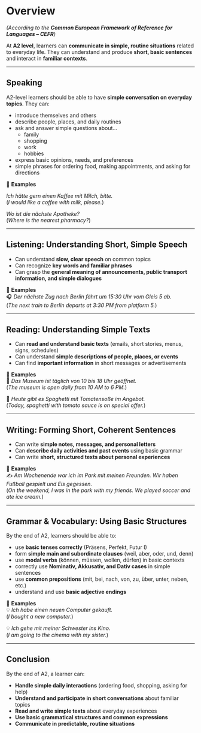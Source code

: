 # Overview

*(According to the **Common European Framework of Reference for Languages – CEFR**)*
  
At **A2 level**, learners can **communicate in simple, routine situations** related to everyday life. They can understand and produce **short, basic sentences** and interact in **familiar contexts**.  

---

## Speaking

A2-level learners should be able to have **simple conversation on everyday topics**. They can:

- introduce themselves and others  
- describe people, places, and daily routines  
- ask and answer simple questions about...
    - family
    - shopping
    - work
    - hobbies
- express basic opinions, needs, and preferences  
- simple phrases for ordering food, making appointments, and asking for directions  

🔹 **Examples**

*Ich hätte gern einen Kaffee mit Milch, bitte.*  
(*I would like a coffee with milk, please.*)  

*Wo ist die nächste Apotheke?*  
(*Where is the nearest pharmacy?*)  

---

## Listening: Understanding Short, Simple Speech

- Can understand **slow, clear speech** on common topics  
- Can recognize **key words and familiar phrases**  
- Can grasp the **general meaning of announcements, public transport information, and simple dialogues**  

🔹 **Examples**  
🎧 *Der nächste Zug nach Berlin fährt um 15:30 Uhr vom Gleis 5 ab.*  
(*The next train to Berlin departs at 3:30 PM from platform 5.*)  

---

## Reading: Understanding Simple Texts

- Can **read and understand basic texts** (emails, short stories, menus, signs, schedules)  
- Can understand **simple descriptions of people, places, or events**  
- Can find **important information** in short messages or advertisements  

🔹 **Examples**  
📖 *Das Museum ist täglich von 10 bis 18 Uhr geöffnet.*  
(*The museum is open daily from 10 AM to 6 PM.*)  

📖 *Heute gibt es Spaghetti mit Tomatensoße im Angebot.*  
(*Today, spaghetti with tomato sauce is on special offer.*)  

---

## Writing: Forming Short, Coherent Sentences

- Can write **simple notes, messages, and personal letters**  
- Can **describe daily activities and past events** using basic grammar  
- Can write **short, structured texts about personal experiences**  

🔹 **Examples**  
✍️ *Am Wochenende war ich im Park mit meinen Freunden. Wir haben Fußball gespielt und Eis gegessen.*  
(*On the weekend, I was in the park with my friends. We played soccer and ate ice cream.*)  

---

## Grammar & Vocabulary: Using Basic Structures

By the end of A2, learners should be able to:

- use **basic tenses correctly** (Präsens, Perfekt, Futur I)  
- form **simple main and subordinate clauses** (weil, aber, oder, und, denn)  
- use **modal verbs** (können, müssen, wollen, dürfen) in basic contexts  
- correctly use **Nominativ, Akkusativ, and Dativ cases** in simple sentences  
- use **common prepositions** (mit, bei, nach, von, zu, über, unter, neben, etc.)  
- understand and use **basic adjective endings**  

🔹 **Examples**  
💡 *Ich habe einen neuen Computer gekauft.*  
(*I bought a new computer.*)  

💡 *Ich gehe mit meiner Schwester ins Kino.*  
(*I am going to the cinema with my sister.*)  

---

## Conclusion

By the end of A2, a learner can:

- **Handle simple daily interactions** (ordering food, shopping, asking for help)  
- **Understand and participate in short conversations** about familiar topics  
- **Read and write simple texts** about everyday experiences  
- **Use basic grammatical structures and common expressions**  
- **Communicate in predictable, routine situations**  
